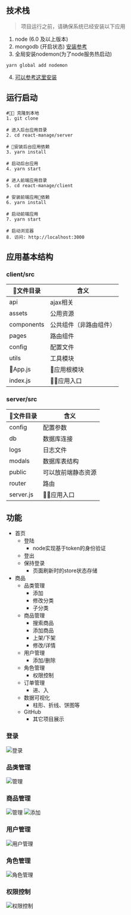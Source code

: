 ## 技术栈
>项目运行之前，请确保系统已经安装以下应用
1. node (6.0 及以上版本)
2. mongodb (开启状态) [安装参考](https://blog.csdn.net/composurext/article/details/79543271)
3. 全局安装nodemon(为了node服务热启动)
  ```
  yarn global add nodemon
  ```
4. [可以参考这里安装](https://blog.csdn.net/composurext/article/details/79543271)
## 运行启动
```
# 克隆到本地
1. git clone 

# 进入后台应用目录
2. cd react-manage/server

# 安装后台应用依赖
3. yarn install 

# 启动后台应用
4. yarn start  

# 进人前端应用目录
5. cd react-manage/client

# 安装前端应用依赖
6. yarn install

# 启动前端应用
7. yarn start

# 启动浏览器
8. 访问: http://localhost:3000
```
## 应用基本结构
### client/src
|文件目录 |含义 |
| ----- | ------  |
| api | ajax相关  |
| assets | 公用资源  |
| components | 公共组件（非路由组件）  |
| pages | 路由组件  |
| config | 配置文件  |
| utils  |工具模块  |
| App.js | 应用根模块  |
| index.js| 应用入口  |
### server/src
|文件目录 |含义 |
| ----- | ------  |
| config | 配置参数  |
| db | 数据库连接  |
| logs | 日志文件  |
| modals | 数据库表结构  |
| public | 可以放前端静态资源  |
| router  | 路由  |
| server.js| 应用入口  |


## 功能
+ 首页
  + 登陆
    + node实现基于token的身份验证
  + 登出
  + 保持登录
    + 页面刷新时的store状态存储
+ 商品
  + 品类管理
    + 添加
    + 修改分类
    + 子分类
  + 商品管理
    + 搜索商品
    + 添加商品
    + 上架/下架
    + 修改/详情
  + 用户管理
    + 添加/删除
  + 角色管理
    + 权限控制
  + 订单管理
    + 进、入
  + 数据可视化
    + 柱形、折线、饼图等
  + GitHub
    + 其它项目展示


### 登录
![登录](./doc/img/1572077222666.gif)
### 品类管理
![管理](./doc/img/1572508162034.gif)
### 商品管理
![管理](./doc/img/1573007074794.gif)
![添加](./doc/img/test.gif)
### 用户管理
![用户管理](./doc/img/userList.gif)
### 角色管理
![角色管理](./doc/img/roleList.gif)
### 权限控制
![权限控制](./doc/img/permission.gif)